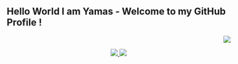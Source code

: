 ## Hello World I am Yamas - Welcome to my GitHub Profile !

<p align="right"> <img src="https://github.com/yamasjose11/JoseDYamas/blob/main/img-yamas.png"></p>
  
<!-- LinkedIn Contact -->
<p align="center">
  <a href="https://www.linkedin.com/in/jose-yamas/" target="_blank">
    <img src="https://img.shields.io/badge/LinkedIn-Jose%20Yamas-blue"/>
  </a>
  
<!-- Gmail -->
  <a href="mailto:yamasjose11@gmail.com">
    <img src="https://img.shields.io/badge/Gmail-Jose%20Yamas-red"/>
  </a>
